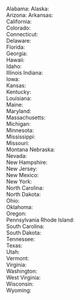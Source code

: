 Alabama: 
Alaska:  
Arizona: 
Arkansas:  
California:  
Colorado:  
Connecticut:  
Delaware:  
Florida:  
Georgia:  
Hawaii:  
Idaho:  
Illinois Indiana:  
Iowa:  
Kansas:  
Kentucky:  
Louisiana:  
Maine:  
Maryland:  
Massachusetts:  
Michigan:  
Minnesota:  
Mississippi:  
Missouri:  
Montana Nebraska:  
Nevada:  
New Hampshire:  
New Jersey:  
New Mexico:  
New York:  
North Carolina:  
North Dakota:  
Ohio:  
Oklahoma:  
Oregon:  
Pennsylvania Rhode Island:  
South Carolina:  
South Dakota:  
Tennessee:  
Texas:  
Utah:  
Vermont:  
Virginia:  
Washington:  
West Virginia:  
Wisconsin:  
Wyoming: 
